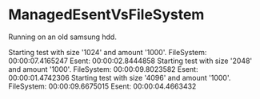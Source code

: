 ManagedEsentVsFileSystem
========================

Running on an old samsung hdd.

Starting test with size '1024' and amount '1000'.
FileSystem: 00:00:07.4165247
Esent: 00:00:02.8444858
Starting test with size '2048' and amount '1000'.
FileSystem: 00:00:09.8023582
Esent: 00:00:01.4742306
Starting test with size '4096' and amount '1000'.
FileSystem: 00:00:09.6675015
Esent: 00:00:04.4663432
